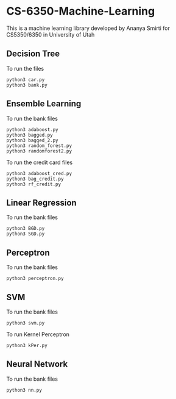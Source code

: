 # CS-6350-Machine-Learning
This is a machine learning library developed by Ananya Smirti for CS5350/6350 in University of Utah

## Decision Tree
To run the files
```
python3 car.py
python3 bank.py
```
## Ensemble Learning
To run the bank files
```
python3 adaboost.py
python3 bagged.py
python3 bagged_2.py
python3 random_forest.py
python3 randomforest2.py
```
To run the credit card files
```
python3 adaboost_cred.py
python3 bag_credit.py
python3 rf_credit.py
```
## Linear Regression
To run the bank files
```
python3 BGD.py
python3 SGD.py
```
## Perceptron
To run the bank files
```
python3 perceptron.py
```
## SVM
To run the bank files
```
python3 svm.py
```
To run Kernel Perceptron
```
python3 kPer.py
```
## Neural Network
To run the bank files
```
python3 nn.py
```

